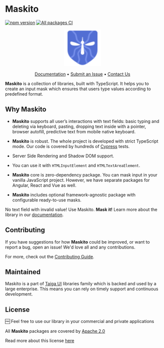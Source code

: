 # Maskito

[![npm version](https://img.shields.io/npm/v/@maskito/core.svg)](https://npmjs.com/package/@maskito/core)
[![All packages CI](https://github.com/tinkoff/maskito/actions/workflows/build.yml/badge.svg?branch=main)](https://github.com/tinkoff/maskito/actions/workflows/build.yml)

<p align="center">
    <img src="projects/demo/src/assets/icons/maskito.svg" alt="Maskito logo" height="120px">
</p>

<p align="center">
    <a href="https://maskito.dev">Documentation</a> •
    <a href="https://github.com/Tinkoff/maskito/issues/new/choose">Submit an Issue</a> •
    <a href="https://t.me/taiga_ui/10600">Contact Us</a>
</p>

**Maskito** is a collection of libraries, built with TypeScript. It helps you to create an input mask which ensures that
users type values according to predefined format.

## Why Maskito

- **Maskito** supports all user’s interactions with text fields: basic typing and deleting via keyboard, pasting,
  dropping text inside with a pointer, browser autofill, predictive text from mobile native keyboard.

- **Maskito** is robust. The whole project is developed with strict TypeScript mode. Our code is covered by hundreds of
  [Cypress](https://www.cypress.io) tests.

- Server Side Rendering and Shadow DOM support.

- You can use it with `HTMLInputElement` and `HTMLTextAreaElement`.

- **Maskito** core is zero-dependency package. You can mask input in your vanilla JavaScript project. However, we have
  separate packages for Angular, React and Vue as well.

- **Maskito** includes optional framework-agnostic package with configurable ready-to-use masks.

No text field with invalid value! Use Maskito. **Mask it!** Learn more about the library in our
[documentation](https://maskito.dev).

## Contributing

If you have suggestions for how **Maskito** could be improved, or want to report a bug, open an issue! We'd love all and
any contributions.

For more, check out the [Contributing Guide](CONTRIBUTING.md).

## Maintained

Maskito is a part of [Taiga UI](https://github.com/Tinkoff/taiga-ui) libraries family which is backed and used by a
large enterprise. This means you can rely on timely support and continuous development.

## License

🆓 Feel free to use our library in your commercial and private applications

All **Maskito** packages are covered by [Apache 2.0](/LICENSE)

Read more about this license [here](https://choosealicense.com/licenses/apache-2.0/)
